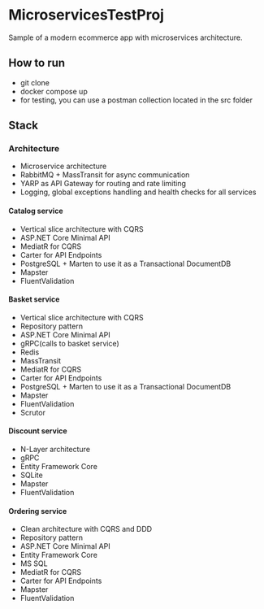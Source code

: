 # MicroservicesTestProj
Sample of a modern ecommerce app with microservices architecture.

## How to run
- git clone
- docker compose up
- for testing, you can use a postman collection located in the src folder

## Stack

### Architecture
- Microservice architecture
- RabbitMQ + MassTransit for async communication
- YARP as API Gateway for routing and rate limiting
- Logging, global exceptions handling and health checks for all services

#### Catalog service
- Vertical slice architecture with CQRS
- ASP.NET Core Minimal API
- MediatR for CQRS
- Carter for API Endpoints
- PostgreSQL + Marten to use it as a Transactional  DocumentDB
- Mapster
- FluentValidation

#### Basket service
- Vertical slice architecture with CQRS
- Repository pattern
- ASP.NET Core Minimal API
- gRPC(calls to basket service)
- Redis
- MassTransit
- MediatR for CQRS
- Carter for API Endpoints
- PostgreSQL + Marten to use it as a Transactional  DocumentDB
- Mapster
- FluentValidation
- Scrutor

#### Discount service
- N-Layer architecture
- gRPC
- Entity Framework Core
- SQLite
- Mapster
- FluentValidation

#### Ordering service
- Clean architecture with CQRS and DDD
- Repository pattern
- ASP.NET Core Minimal API
- Entity Framework Core
- MS SQL
- MediatR for CQRS
- Carter for API Endpoints
- Mapster
- FluentValidation